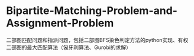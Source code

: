# Bipartite-Matching-Problem-and-Assignment-Problem
二部图匹配问题和指派问题，包括二部图BFS染色判定方法的python实现、有权二部图的最大匹配算法（匈牙利算法、Gurobi的求解）
